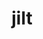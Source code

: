 ---
category: 4-letters
denotation: null
name: jilt
reference_link: https://www.etymonline.com/word/jilt
root_language: null
root_name: null
title: jilt
type: free
word_sums:
- respelling: jilt
  sum: 'Jilt + '
---